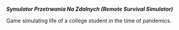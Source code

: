 # <p align="center">
***Symulator Przetrwania Na Zdalnych (Remote Survival Simulator)***
</p>

Game simulating life of a college student in the time of pandemics.

